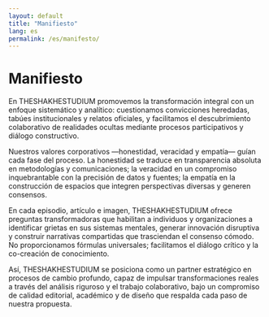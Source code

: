 ```yaml
---
layout: default
title: "Manifiesto"
lang: es
permalink: /es/manifesto/
---
```


# Manifiesto

En THESHAKHESTUDIUM promovemos la transformación integral con un enfoque sistemático y analítico: cuestionamos convicciones heredadas, tabúes institucionales y relatos oficiales, y facilitamos el descubrimiento colaborativo de realidades ocultas mediante procesos participativos y diálogo constructivo.

Nuestros valores corporativos —honestidad, veracidad y empatía— guían cada fase del proceso. La honestidad se traduce en transparencia absoluta en metodologías y comunicaciones; la veracidad en un compromiso inquebrantable con la precisión de datos y fuentes; la empatía en la construcción de espacios que integren perspectivas diversas y generen consensos.

En cada episodio, artículo e imagen, THESHAKHESTUDIUM ofrece preguntas transformadoras que habilitan a individuos y organizaciones a identificar grietas en sus sistemas mentales, generar innovación disruptiva y construir narrativas compartidas que trasciendan el consenso cómodo. No proporcionamos fórmulas universales; facilitamos el diálogo crítico y la co-creación de conocimiento.

Así, THESHAKHESTUDIUM se posiciona como un partner estratégico en procesos de cambio profundo, capaz de impulsar transformaciones reales a través del análisis riguroso y el trabajo colaborativo, bajo un compromiso de calidad editorial, académico y de diseño que respalda cada paso de nuestra propuesta.
